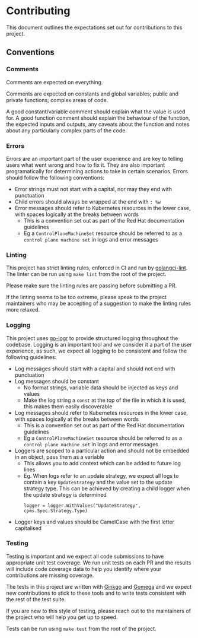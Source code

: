 # Contributing

This document outlines the expectations set out for contributions to this project.

## Conventions

### Comments

Comments are expected on everything.

Comments are expected on constants and global variables; public and private functions; complex areas of code.

A good constant/variable comment should explain what the value is used for.
A good function comment should explain the behaviour of the function, the expected inputs and outputs, any caveats
about the function and notes about any particularly complex parts of the code.

### Errors

Errors are an important part of the user experience and are key to telling users what went wrong and how to fix it.
They are also important programatically for determining actions to take in certain scenarios.
Errors should follow the following conventions:

* Error strings must not start with a capital, nor may they end with punctuation
* Child errors should always be wrapped at the end with `: %w`
* Error messages should refer to Kubernetes resources in the lower case, with spaces logically at the breaks between words
  * This is a convention set out as part of the Red Hat documentation guidelines
  * Eg a `ControlPlaneMachineSet` resource should be referred to as a `control plane machine set` in logs and error
    messages

### Linting

This project has strict linting rules, enforced in CI and run by [golangci-lint](https://golangci-lint.run/).
The linter can be run using `make lint` from the root of the project.

Please make sure the linting rules are passing before submitting a PR.

If the linting seems to be too extreme, please speak to the project maintainers who may be accepting of a
suggestion to make the linting rules more relaxed.

### Logging

This project uses [go-logr](https://github.com/go-logr/logr) to provide structured logging throughout the codebase.
Logging is an important tool and we consider it a part of the user experience, as such, we expect all logging to be
consistent and follow the following guidelines:

* Log messages should start with a capital and should not end with punctuation
* Log messages should be constant
  * No format strings, variable data should be injected as keys and values
  * Make the log string a `const` at the top of the file in which it is used, this makes them easily discoverable
* Log messages should refer to Kubernetes resources in the lower case, with spaces logically at the breaks between words
  * This is a convention set out as part of the Red Hat documentation guidelines
  * Eg a `ControlPlaneMachineSet` resource should be referred to as a `control plane machine set` in logs and error
    messages
* Loggers are scoped to a particular action and should not be embedded in an object, pass them as a variable
  * This allows you to add context which can be added to future log lines
  * Eg. When logs refer to an update strategy, we expect all logs to contain a key `UpdateStrategy` and the value set to
    the update strategy type. This can be achieved by creating a child logger when the update strategy is determined
    ```golang
    logger = logger.WithValues("UpdateStrategy", cpms.Spec.Strategy.Type)
    ```
* Logger keys and values should be CamelCase with the first letter capitalised

### Testing

Testing is important and we expect all code submissions to have appropriate unit test coverage.
We run unit tests on each PR and the results will include code coverage data to help you identify where your
contributions are missing coverage.

The tests in this project are written with [Ginkgo](https://onsi.github.io/ginkgo/) and
[Gomega](https://onsi.github.io/gomega/) and we expect new contributions to stick to these tools and to write
tests consistent with the rest of the test suite.

If you are new to this style of testing, please reach out to the maintainers of the project who will help you get
up to speed.

Tests can be run using `make test` from the root of the project.
